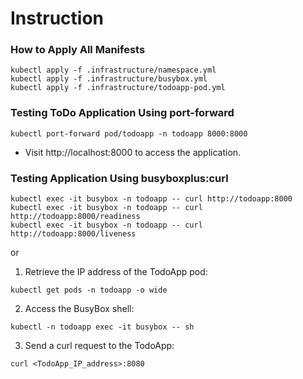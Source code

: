 # Instruction
### How to Apply All Manifests
```
kubectl apply -f .infrastructure/namespace.yml
kubectl apply -f .infrastructure/busybox.yml
kubectl apply -f .infrastructure/todoapp-pod.yml
```
### Testing ToDo Application Using port-forward
```
kubectl port-forward pod/todoapp -n todoapp 8000:8000
```
- Visit http://localhost:8000 to access the application.
### Testing Application Using busyboxplus:curl
```
kubectl exec -it busybox -n todoapp -- curl http://todoapp:8000
kubectl exec -it busybox -n todoapp -- curl http://todoapp:8000/readiness
kubectl exec -it busybox -n todoapp -- curl http://todoapp:8000/liveness
```
or 

1. Retrieve the IP address of the TodoApp pod:
```
kubectl get pods -n todoapp -o wide
```
2. Access the BusyBox shell:
```
kubectl -n todoapp exec -it busybox -- sh
```
3. Send a curl request to the TodoApp:
```
curl <TodoApp_IP_address>:8080
```